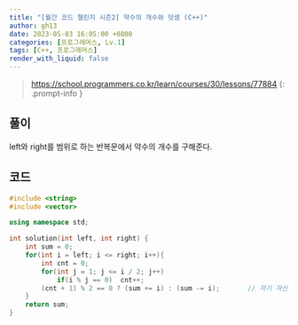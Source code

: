 ```yaml
---
title: "[월간 코드 챌린지 시즌2] 약수의 개수와 덧셈 (C++)"
author: gh13
date: 2023-05-03 16:05:00 +0800
categories: [프로그래머스, Lv.1]
tags: [C++, 프로그래머스]
render_with_liquid: false
---
```


> <https://school.programmers.co.kr/learn/courses/30/lessons/77884>
{: .prompt-info }

## 풀이

left와 right를 범위로 하는 반복문에서 약수의 개수를 구해준다.

## 코드

```cpp
#include <string>
#include <vector>

using namespace std;

int solution(int left, int right) {
    int sum = 0;
    for(int i = left; i <= right; i++){
        int cnt = 0;
        for(int j = 1; j <= i / 2; j++)
            if(i % j == 0)  cnt++;
        (cnt + 1) % 2 == 0 ? (sum += i) : (sum -= i);       // 자기 자신도 약수에 포함하기 때문에 cnt + 1
    }
    return sum;
}
```
